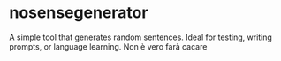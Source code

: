 # nosensegenerator
A simple tool that generates random sentences. Ideal for testing, writing prompts, or language learning. Non è vero farà cacare
